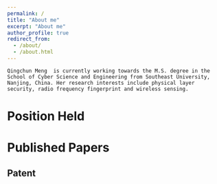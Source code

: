 ```yaml
---
permalink: /
title: "About me"
excerpt: "About me"
author_profile: true
redirect_from: 
  - /about/
  - /about.html
---
```


    Qingchun Meng  is currently working towards the M.S. degree in the School of Cyber Science and Engineering from Southeast University, Nanjing, China. Her research interests include physical layer security, radio frequency fingerprint and wireless sensing.



Position Held
======



Published Papers
======



Patent
------





